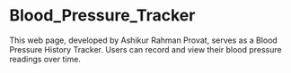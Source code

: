# Blood_Pressure_Tracker
This web page, developed by Ashikur Rahman Provat, serves as a Blood Pressure History Tracker. Users can record and view their blood pressure readings over time.
